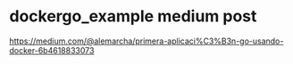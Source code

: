 # dockergo_example medium post
https://medium.com/@alemarcha/primera-aplicaci%C3%B3n-go-usando-docker-6b4618833073
